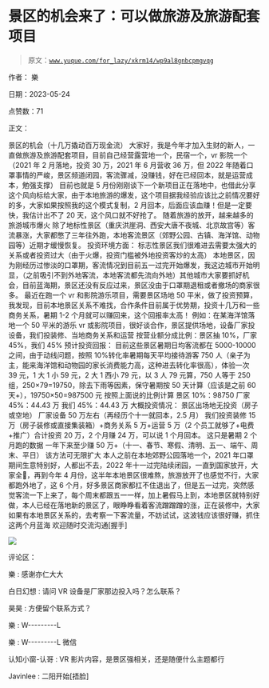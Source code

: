 # 景区的机会来了：可以做旅游及旅游配套项目

> 原文：[`www.yuque.com/for_lazy/xkrm14/wp9al8gnbcpmgvqg`](https://www.yuque.com/for_lazy/xkrm14/wp9al8gnbcpmgvqg)

作者： 樂

日期：2023-05-24

点赞数：71

正文：

景区的机会（十几万撬动百万现金流） 大家好，我是今年才加入生财的新人，一直做旅游及旅游配套项目，目前自己经营露营地一个，民宿一个，vr 影院一个（2021 年 2 月落地，投资 30 万，2021 年 6 月营收 36 万，但 2022 年随着口罩事情的严峻，景区频道闭园，客流骤减，没赚钱，好在已经回本，就是运营成本，勉强支撑） 目前也就是 5 月份刚刚谈下一个新项目正在落地中，也借此分享这个风向标给大家，由于本地旅游的爆发，这个项目据我经验应该比之前情况要好的多，大家如果按照我的这个模式复制，2 月回本，后面应该血赚！但是一定要快，我估计出不了 20 天，这个风口就不好抢了。 随着旅游的放开，越来越多的旅游城市爆火 除了地标性景区（重庆洪崖洞、西安大唐不夜城、北京故宫等）客流暴涨，大家都憋了三年往外跑，本地客流景区（郊野公园、古镇、海洋馆、动物园等）近期才缓慢恢复。 投资环境方面： 标志性景区我们很难进去需要太强大的关系或者投资过大（由于火爆，投资门槛被外地投资客炒的太高） 本地景区，因为刚经历过惨淡的口罩期，客流情况到目前五一过完开始爆发，我这边城市开始明显，（之前吸引不到外地客流，本地客流都先流向外地）其他城市大家要抓好机会，目前蓝海期，景区还没有反应过来，景区没由于口罩期退租或者撤场的商家很多。 最近在跑一个 vr 和影院游乐项目，需要景区场地 50 平米，做了投资预算，我发现，目前本地景区关系不难找，合作条件目前属于优势期，投资十几万和一些商务关系，暑期 1-2 个月就可以赚回来，这个回报率太高！ 例如：在某海洋馆落地一个 50 平米的游乐 vr 或影院项目，很好谈合作，景区提供场地，设备厂家投设备，我们投装修、当地商务关系和运营 按营业额分成比例：景区抽 10%，厂家 45%，我们 45% 预计投资回报： 目前这些景区暑期日均客流都在 5000-10000 之间，由于动线问题，按照 10%转化率暑期每天平均接待游客 750 人（亲子为主，能来海洋馆和动物园的家长消费能力高，这种进去转化率很高），体验一次 39 元，1 大 1 小 59 元，2 大 1 西小 79 元，以 3 人 79 元算，750 人等于 250 组，250×79=19750，除去下雨等因素，保守暑期按 50 天计算（应该是之前 60 天+），19750×50=987500 元 按照上面说的比例计算 景区 10%：98750 厂家 45%：44.43 万 我们 45%：44.43 万 大概投资情况： 景区出场地无投资（房子或空地） 厂家设备 50 万左右（再经历个十一就回本，2.5 月） 我们投资装修 15 万（房子装修或直接集装箱）+商务关系 5 万+运营 5 万（2 个员工就够了+电费+推广）合计投资 20 万，2 个月赚 24 万，可以说 1 个月回本。 这只是暑期 2 个月跑的数据 一年下来至少赚 50 万+（十一、春节、寒假、清明、五一、端午、周末、平日） 该方法可无限扩大 本人之前在本地郊野公园落地一个，2021 年口罩期间生意特别好，人都出不去，2022 年十一过完陆续闭园，一直到国家放开，大家全🐏，再到今年 4 月份，这半年本地景区很难熬，旅游放开了也感觉不行，大家都跑外地了，这 6 个月，好多景区商家都扛不住退出了，但是五一过完，突然感觉客流一下上来了，每个周末都跟五一一样，加上暑假马上到，本地景区就特别好做，本人已经在落地新的景区了，眼睁睁看着客流蹭蹭蹭的涨，正在装修中，大家如果有本地景区关系的，去考察一下客流量，不妨试试，这波钱应该很好赚，抓住这两个月蓝海 欢迎随时交流沟通[握手]

![](img/43d4351eeda7d06727d6df3d55a0a59b.png)

评论区：

樂 : 感谢亦仁大大

白日幻想 : 请问 VR 设备是厂家那边投入吗？怎么联系？

昊昊 : 方便留个联系方式？

樂 : W---------L

樂 : W---------L 微信

认知小窗-认哥 : VR 影片内容，是景区强相关，还是随便什么主题都行

Javinlee : 二阳开始[捂脸]



